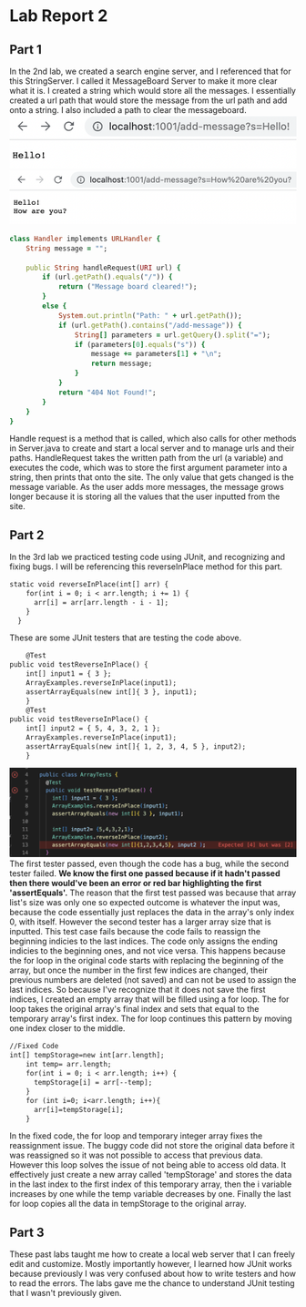 # Lab Report 2
## Part 1
In the 2nd lab, we created a search engine server, and I referenced that for this StringServer. I called it MessageBoard Server to make it more clear what it is. I created a string which would store all the messages. I essentially created a url path that would store the message from the url path and add onto a string. I also included a path to clear the messageboard.
![Image](MsgBoard1Lab2.png)
![Image](MsgBoard2Lab2.png)
```ruby
class Handler implements URLHandler {
    String message = "";

    public String handleRequest(URI url) {
        if (url.getPath().equals("/")) {
            return ("Message board cleared!");
        } 
        else {
            System.out.println("Path: " + url.getPath());
            if (url.getPath().contains("/add-message")) {
                String[] parameters = url.getQuery().split("=");
                if (parameters[0].equals("s")) {
                    message += parameters[1] + "\n";
                    return message;
                }
            }
            return "404 Not Found!";
        }
    }
}
```
Handle request is a method that is called, which also calls for other methods in Server.java to create and start a local server and to manage urls and their paths. HandleRequest takes the written path from the url (a variable) and executes the code, which was to store the first argument parameter into a string, then prints that onto the site. The only value that gets changed is the message variable. As the user adds more messages, the message grows longer because it is storing all the values that the user inputted from the site.
## Part 2
In the 3rd lab we practiced testing code using JUnit, and recognizing and fixing bugs. I will be referencing this reverseInPlace method for this part.
```  
static void reverseInPlace(int[] arr) {
    for(int i = 0; i < arr.length; i += 1) {
      arr[i] = arr[arr.length - i - 1];
    }
  }
```
These are some JUnit testers that are testing the code above.
```
	@Test 
public void testReverseInPlace() {
    int[] input1 = { 3 };
    ArrayExamples.reverseInPlace(input1);
    assertArrayEquals(new int[]{ 3 }, input1);
	}
    @Test 
public void testReverseInPlace() {
    int[] input2 = { 5, 4, 3, 2, 1 };
    ArrayExamples.reverseInPlace(input1);
    assertArrayEquals(new int[]{ 1, 2, 3, 4, 5 }, input2);
	}
```
![Image](TesterFailure.png)
The first tester passed, even though the code has a bug, while the second tester failed. **We know the first one passed because if it hadn't passed then there would've been an error or red bar highlighting the first 'assertEquals'.** The reason that the first test passed was because that array list's size was only one so expected outcome is whatever the input was, because the code essentially just replaces the data in the array's only index 0, with itself. However the second tester has a larger array size that is inputted. This test case fails because the code fails to reassign the beginning indicies to the last indices. The code only assigns the ending indicies to the beginning ones, and not vice versa. This happens because the for loop in the original code starts with replacing the beginning of the array, but once the number in the first few indices are changed, their previous numbers are deleted (not saved) and can not be used to assign the last indices. So because I've recognize that it does not save the first indices, I created an empty array that will be filled using a for loop. The for loop takes the original array's final index and sets that equal to the temporary array's first index. The for loop continues this pattern by moving one index closer to the middle.

```  
//Fixed Code
int[] tempStorage=new int[arr.length];
    int temp= arr.length;
    for(int i = 0; i < arr.length; i++) {
      tempStorage[i] = arr[--temp];
    }
    for (int i=0; i<arr.length; i++){
      arr[i]=tempStorage[i];
    }
```
In the fixed code, the for loop and temporary integer array fixes the reassignment issue. The buggy code did not store the original data before it was reassigned so it was not possible to access that previous data. However this loop solves the issue of not being able to access old data. It effectively just create a new array called 'tempStorage' and stores the data in the last index to the first index of this temporary array, then the i variable increases by one while the temp variable decreases by one. Finally the last for loop copies all the data in tempStorage to the original array.
## Part 3
These past labs taught me how to create a local web server that I can freely edit and customize. Mostly importantly however, I learned how JUnit works because previously I was very confused about how to write testers and how to read the errors. The labs gave me the chance to understand JUnit testing that I wasn't previously given.
